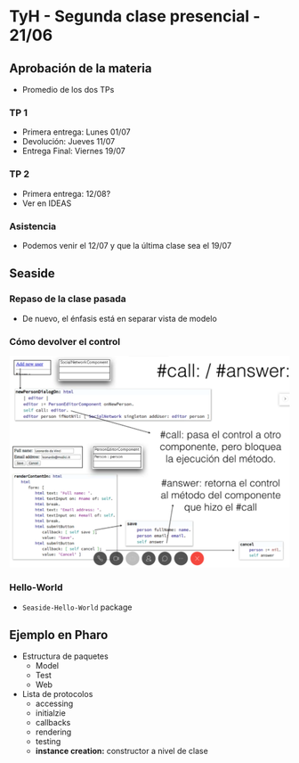 # TyH - Segunda clase presencial - 21/06

## Aprobación de la materia
* Promedio de los dos TPs
### TP 1
* Primera entrega: Lunes 01/07
* Devolución: Jueves 11/07
* Entrega Final: Viernes 19/07
### TP 2
* Primera entrega: 12/08?
* Ver en IDEAS
### Asistencia
* Podemos venir el 12/07 y que la última clase sea el 19/07

## Seaside
### Repaso de la clase pasada
* De nuevo, el énfasis está en separar vista de modelo
### Cómo devolver el control
![Seaside B1](img/Seaside-B-1.png)
### Hello-World
* `Seaside-Hello-World` package

## Ejemplo en Pharo
* Estructura de paquetes
  * Model
  * Test
  * Web
* Lista de protocolos
  * accessing
  * initialzie
  * callbacks
  * rendering
  * testing
  * **instance creation:** constructor a nivel de clase

```smalltalk


```